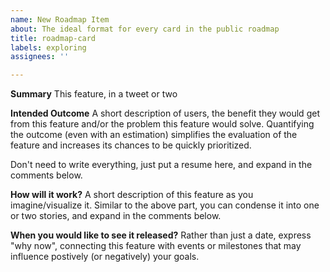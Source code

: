```yaml
---
name: New Roadmap Item
about: The ideal format for every card in the public roadmap
title: roadmap-card
labels: exploring
assignees: ''

---
```


**Summary**
This feature, in a tweet or two

**Intended Outcome**
A short description of users, the benefit they would get from this feature and/or the problem this feature would solve.
Quantifying the outcome (even with an estimation) simplifies the evaluation of the feature and increases its chances to be quickly prioritized.

Don't need to write everything, just put a resume here, and expand in the comments below.

**How will it work?**
A short description of this feature as you imagine/visualize it. Similar to the above part, you can condense it into one or two stories, and expand in the comments below.

**When you would like to see it released?**
Rather than just a date, express "why now", connecting this feature with events or milestones that may influence postively (or negatively) your goals.
